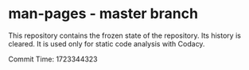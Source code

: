 # man-pages - master branch

This repository contains the frozen state of the repository.
Its history is cleared. It is used only for static code
analysis with Codacy.

Commit Time: 1723344323